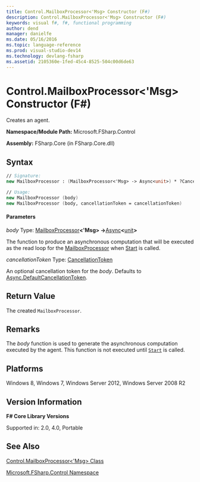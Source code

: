 ```yaml
---
title: Control.MailboxProcessor<'Msg> Constructor (F#)
description: Control.MailboxProcessor<'Msg> Constructor (F#)
keywords: visual f#, f#, functional programming
author: dend
manager: danielfe
ms.date: 05/16/2016
ms.topic: language-reference
ms.prod: visual-studio-dev14
ms.technology: devlang-fsharp
ms.assetid: 2105360e-1fed-45c4-8525-504c00d6de63 
---
```


# Control.MailboxProcessor<'Msg> Constructor (F#)

Creates an agent.

**Namespace/Module Path:** Microsoft.FSharp.Control

**Assembly:** FSharp.Core (in FSharp.Core.dll)


## Syntax

```fsharp
// Signature:
new MailboxProcessor : (MailboxProcessor<'Msg> -> Async<unit>) * ?CancellationToken -> MailboxProcessor<'Msg>

// Usage:
new MailboxProcessor (body)
new MailboxProcessor (body, cancellationToken = cancellationToken)
```

#### Parameters
*body*
Type: [MailboxProcessor](https://msdn.microsoft.com/library/2052c977-f787-4a0b-b25f-9444e26b5fdf)**&lt;'Msg&gt; -&gt;**[Async](https://msdn.microsoft.com/library/e0b28ea2-dea5-4021-b2b9-d7d4761babde)**&lt;**[unit](https://msdn.microsoft.com/library/00b837c2-6c8a-483a-87d3-0479c64037a7)**&gt;**


The function to produce an asynchronous computation that will be executed as the read loop for the [MailboxProcessor](https://msdn.microsoft.com/library/2052c977-f787-4a0b-b25f-9444e26b5fdf) when [Start](https://msdn.microsoft.com/library/ebf18bf3-ba17-42b9-91ac-313a7eee6fa0) is called.


*cancellationToken*
Type: [CancellationToken](https://msdn.microsoft.com/library/31a3eafe-b61b-46c4-927d-bc9a3ae357c2)


An optional cancellation token for the *body*. Defaults to [Async.DefaultCancellationToken](https://msdn.microsoft.com/library/42e3356a-bd73-4174-beef-b36ca2006734).

## Return Value

The created `MailboxProcessor`.

## Remarks
The *body* function is used to generate the asynchronous computation executed by the agent. This function is not executed until [`Start`](https://msdn.microsoft.com/library/ebf18bf3-ba17-42b9-91ac-313a7eee6fa0) is called.


## Platforms
Windows 8, Windows 7, Windows Server 2012, Windows Server 2008 R2


## Version Information
**F# Core Library Versions**

Supported in: 2.0, 4.0, Portable

## See Also
[Control.MailboxProcessor&#60;'Msg&#62; Class](Control.MailboxProcessor%5B%27Msg%5D-Class-%5BFSharp%5D.md)

[Microsoft.FSharp.Control Namespace](Microsoft.FSharp.Control-Namespace-%5BFSharp%5D.md)
